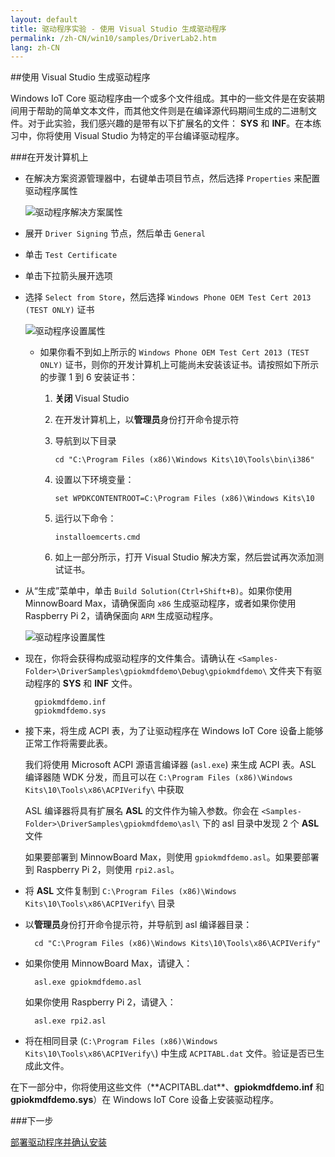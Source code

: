 ```yaml
---
layout: default
title: 驱动程序实验 - 使用 Visual Studio 生成驱动程序
permalink: /zh-CN/win10/samples/DriverLab2.htm
lang: zh-CN
---
```


##使用 Visual Studio 生成驱动程序

Windows IoT Core 驱动程序由一个或多个文件组成。其中的一些文件是在安装期间用于帮助的简单文本文件，而其他文件则是在编译源代码期间生成的二进制文件。对于此实验，我们感兴趣的是带有以下扩展名的文件： **SYS** 和 **INF**。在本练习中，你将使用 Visual Studio 为特定的平台编译驱动程序。

###在开发计算机上

* 在解决方案资源管理器中，右键单击项目节点，然后选择 `Properties` 来配置驱动程序属性

    ![驱动程序解决方案属性]({{site.baseurl}}/images/DriverLab/sln-properties.png)

* 展开 `Driver Signing` 节点，然后单击 `General`
* 单击 `Test Certificate`
* 单击下拉箭头展开选项
* 选择 `Select from Store`，然后选择 `Windows Phone OEM Test Cert 2013 (TEST ONLY)` 证书

    ![驱动程序设置属性]({{site.baseurl}}/images/DriverLab/driver-signing-properties.png)


	* 如果你看不到如上所示的 `Windows Phone OEM Test Cert 2013 (TEST ONLY)` 证书，则你的开发计算机上可能尚未安装该证书。请按照如下所示的步骤 1 到 6 安装证书：

		1.  **关闭** Visual Studio

		2.  在开发计算机上，以**管理员**身份打开命令提示符

		3.  导航到以下目录

				cd "C:\Program Files (x86)\Windows Kits\10\Tools\bin\i386"

		4.  设置以下环境变量：

				set WPDKCONTENTROOT=C:\Program Files (x86)\Windows Kits\10

		5.  运行以下命令：

				installoemcerts.cmd

		6.  如上一部分所示，打开 Visual Studio 解决方案，然后尝试再次添加测试证书。

* 从“生成”菜单中，单击 `Build Solution(Ctrl+Shift+B)`。如果你使用 MinnowBoard Max，请确保面向 `x86` 生成驱动程序，或者如果你使用 Raspberry Pi 2，请确保面向 `ARM` 生成驱动程序。

    ![驱动程序设置属性]({{site.baseurl}}/images/DriverLab/driver-build-option.png)

* 现在，你将会获得构成驱动程序的文件集合。请确认在 `<Samples-Folder>\DriverSamples\gpiokmdfdemo\Debug\gpiokmdfdemo\` 文件夹下有驱动程序的 **SYS** 和 **INF** 文件。

        gpiokmdfdemo.inf
        gpiokmdfdemo.sys

* 接下来，将生成 ACPI 表，为了让驱动程序在 Windows IoT Core 设备上能够正常工作将需要此表。

    我们将使用 Microsoft ACPI 源语言编译器 \(`asl.exe`\) 来生成 ACPI 表。ASL 编译器随 WDK 分发，而且可以在 `C:\Program Files (x86)\Windows Kits\10\Tools\x86\ACPIVerify\` 中获取

    ASL 编译器将具有扩展名 **ASL** 的文件作为输入参数。你会在 `<Samples-Folder>\DriverSamples\gpiokmdfdemo\asl\` 下的 asl 目录中发现 2 个 **ASL** 文件

    如果要部署到 MinnowBoard Max，则使用 `gpiokmdfdemo.asl`。如果要部署到 Raspberry Pi 2，则使用 `rpi2.asl`。

* 将 **ASL** 文件复制到 `C:\Program Files (x86)\Windows Kits\10\Tools\x86\ACPIVerify\` 目录

* 以**管理员**身份打开命令提示符，并导航到 asl 编译器目录：

        cd "C:\Program Files (x86)\Windows Kits\10\Tools\x86\ACPIVerify"

* 如果你使用 MinnowBoard Max，请键入：

        asl.exe gpiokmdfdemo.asl

    如果你使用 Raspberry Pi 2，请键入：

        asl.exe rpi2.asl

* 将在相同目录 \(`C:\Program Files (x86)\Windows Kits\10\Tools\x86\ACPIVerify\`\) 中生成 `ACPITABL.dat` 文件。验证是否已生成此文件。

在下一部分中，你将使用这些文件（\*\*ACPITABL.dat\*\*、**gpiokmdfdemo.inf** 和 **gpiokmdfdemo.sys**）在 Windows IoT Core 设备上安装驱动程序。

###下一步

[部署驱动程序并确认安装]({{site.baseurl}}/{{page.lang}}/win10/samples/DriverLab3.htm)
